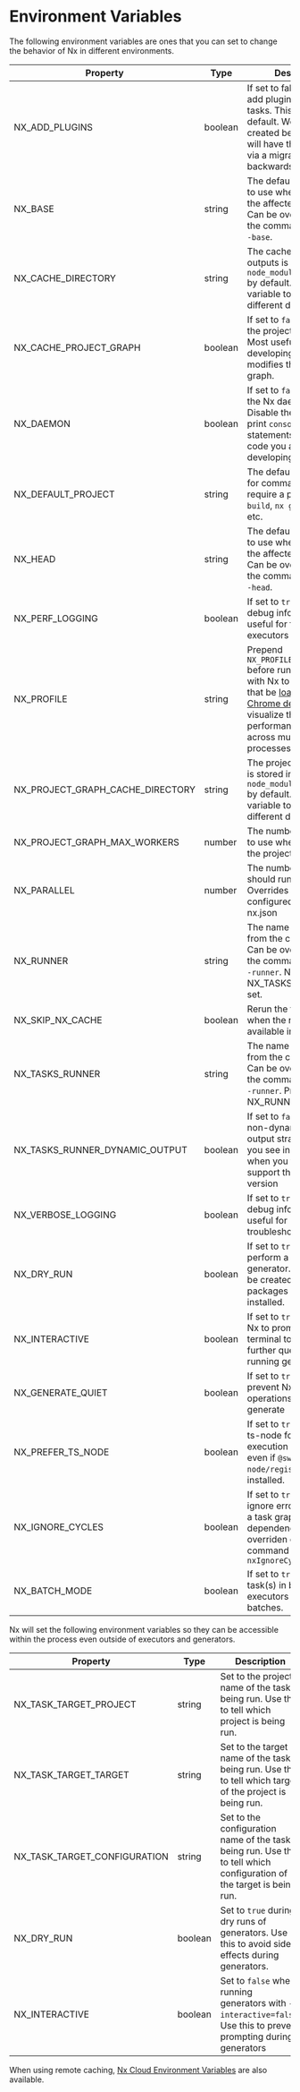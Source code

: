# Environment Variables

The following environment variables are ones that you can set to change the behavior of Nx in different environments.

| Property                         | Type    | Description                                                                                                                                                                                                                            |
| -------------------------------- | ------- | -------------------------------------------------------------------------------------------------------------------------------------------------------------------------------------------------------------------------------------- |
| NX_ADD_PLUGINS                   | boolean | If set to false, Nx will not add plugins to infer tasks. This is true by default. Workspaces created before Nx 18 will have this disabled via a migration for backwards compatibility                                                  |
| NX_BASE                          | string  | The default base branch to use when calculating the affected projects. Can be overridden on the command line with `--base`.                                                                                                            |
| NX_CACHE_DIRECTORY               | string  | The cache for task outputs is stored in `node_modules/.cache/nx` by default. Set this variable to use a different directory.                                                                                                           |
| NX_CACHE_PROJECT_GRAPH           | boolean | If set to `false`, disables the project graph cache. Most useful when developing a plugin that modifies the project graph.                                                                                                             |
| NX_DAEMON                        | boolean | If set to `false`, disables the Nx daemon process. Disable the daemon to print `console.log` statements in plugin code you are developing.                                                                                             |
| NX_DEFAULT_PROJECT               | string  | The default project used for commands which require a project. e.g. `nx build`, `nx g component`, etc.                                                                                                                                 |
| NX_HEAD                          | string  | The default head branch to use when calculating the affected projects. Can be overridden on the command line with `--head`.                                                                                                            |
| NX_PERF_LOGGING                  | boolean | If set to `true`, will print debug information useful for for profiling executors and Nx itself                                                                                                                                        |
| NX_PROFILE                       | string  | Prepend `NX_PROFILE=profile.json` before running targets with Nx to generate a file that be [loaded in Chrome dev tools](/recipes/troubleshooting/performance-profiling) to visualize the performance of Nx across multiple processes. |
| NX_PROJECT_GRAPH_CACHE_DIRECTORY | string  | The project graph cache is stored in `node_modules/.cache/nx` by default. Set this variable to use a different directory.                                                                                                              |
| NX_PROJECT_GRAPH_MAX_WORKERS     | number  | The number of workers to use when calculating the project graph.                                                                                                                                                                       |
| NX_PARALLEL                      | number  | The number of tasks Nx should run in parallel. Overrides any configured value inside nx.json                                                                                                                                           |
| NX_RUNNER                        | string  | The name of task runner from the config to use. Can be overridden on the command line with `--runner`. Not read if NX_TASKS_RUNNER is set.                                                                                             |
| NX_SKIP_NX_CACHE                 | boolean | Rerun the tasks even when the results are available in the cache                                                                                                                                                                       |
| NX_TASKS_RUNNER                  | string  | The name of task runner from the config to use. Can be overridden on the command line with `--runner`. Preferred over NX_RUNNER.                                                                                                       |
| NX_TASKS_RUNNER_DYNAMIC_OUTPUT   | boolean | If set to `false`, will use non-dynamic terminal output strategy (what you see in CI), even when you terminal can support the dynamic version                                                                                          |
| NX_VERBOSE_LOGGING               | boolean | If set to `true`, will print debug information useful for troubleshooting                                                                                                                                                              |
| NX_DRY_RUN                       | boolean | If set to `true`, will perform a dry run of the generator. No files will be created and no packages will be installed.                                                                                                                 |
| NX_INTERACTIVE                   | boolean | If set to `true`, will allow Nx to prompt you in the terminal to answer some further questions when running generators.                                                                                                                |
| NX_GENERATE_QUIET                | boolean | If set to `true`, will prevent Nx logging file operations during generate                                                                                                                                                              |
| NX_PREFER_TS_NODE                | boolean | If set to `true`, Nx will use ts-node for local execution of plugins even if `@swc-node/register` is installed.                                                                                                                        |
| NX_IGNORE_CYCLES                 | boolean | If set to `true`, Nx will ignore errors created by a task graph circular dependency. Can be overriden on the command line with `--nxIgnoreCycles`                                                                                      |
| NX_BATCH_MODE                    | boolean | If set to `true`, Nx will run task(s) in batches for executors which support batches.                                                                                                                                                  |

Nx will set the following environment variables so they can be accessible within the process even outside of executors and generators.

| Property                     | Type    | Description                                                                                                           |
| ---------------------------- | ------- | --------------------------------------------------------------------------------------------------------------------- |
| NX_TASK_TARGET_PROJECT       | string  | Set to the project name of the task being run. Use this to tell which project is being run.                           |
| NX_TASK_TARGET_TARGET        | string  | Set to the target name of the task being run. Use this to tell which target of the project is being run.              |
| NX_TASK_TARGET_CONFIGURATION | string  | Set to the configuration name of the task being run. Use this to tell which configuration of the target is being run. |
| NX_DRY_RUN                   | boolean | Set to `true` during dry runs of generators. Use this to avoid side effects during generators.                        |
| NX_INTERACTIVE               | boolean | Set to `false` when running generators with `--interactive=false`. Use this to prevent prompting during generators    |

When using remote caching, [Nx Cloud Environment Variables](/ci/reference/env-vars) are also available.
